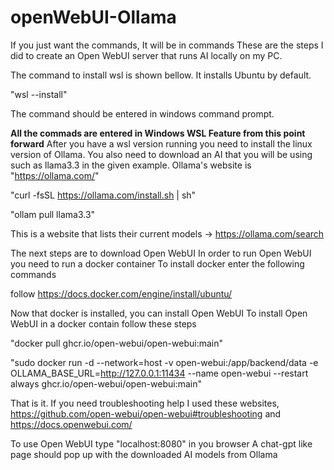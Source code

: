 # openWebUI-Ollama
If you just want the commands, It will be in commands
These are the steps I did to create an Open WebUI server that runs AI locally on my PC.

The command to install wsl is shown bellow. It installs Ubuntu by default.

  "wsl --install"
  
The command should be entered in windows command prompt.

**All the commads are entered in Windows WSL Feature from this point forward**
After you have a wsl version running you need to install the linux version of Ollama. You also need to download an AI that you will be using such as llama3.3 in the given example. Ollama's website is "https://ollama.com/"

  "curl -fsSL https://ollama.com/install.sh | sh"
  
   "ollam pull llama3.3"
   
This is a website that lists their current models -> https://ollama.com/search

The next steps are to download Open WebUI
In order to run Open WebUI you need to run a docker container
To install docker enter the following commands

  follow https://docs.docker.com/engine/install/ubuntu/


Now that docker is installed, you can install Open WebUI
To install Open WebUI in a docker contain follow these steps

  "docker pull ghcr.io/open-webui/open-webui:main"
  
  "sudo docker run -d --network=host -v open-webui:/app/backend/data -e OLLAMA_BASE_URL=http://127.0.0.1:11434 --name open-webui --restart always ghcr.io/open-webui/open-webui:main"

That is it.
If you need troubleshooting help I used these websites,
  https://github.com/open-webui/open-webui#troubleshooting and https://docs.openwebui.com/

To use Open WebUI type "localhost:8080" in you browser
A chat-gpt like page should pop up with the downloaded AI models from Ollama
